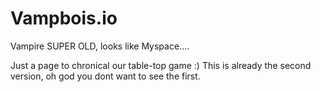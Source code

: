 # Vampbois.io
Vampire SUPER OLD, looks like Myspace....

Just a page to chronical our table-top game :) 
This is already the second version, oh god you dont want to see the first.
